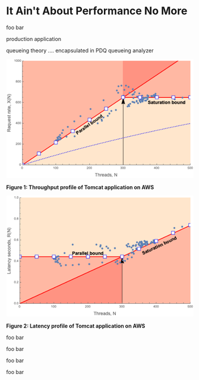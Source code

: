 # It Ain't About Performance No More


foo bar 

production application 

queueing theory .... encapsulated in PDQ queueing analyzer

![Figure 1](fig1.png)  
<figcaption><b>Figure 1: Throughput profile of Tomcat application  on AWS</b></figcaption>



![](fig2.png) 
<figcaption><b>Figure 2: Latency profile of Tomcat application  on AWS</b></figcaption>



foo bar 


foo bar 


foo bar 

foo bar 




